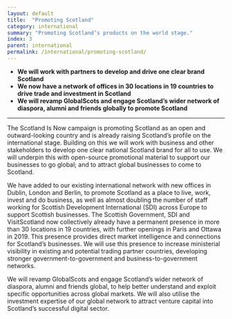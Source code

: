 ```yaml
---
layout: default
title:  "Promoting Scotland"
category: international
summary: "Promoting Scotland’s products on the world stage."
index: 3
parent: international
permalink: /international/promoting-scotland/
---
```


* **We will work with partners to develop and drive one clear brand Scotland**
* **We now have a network of offices in 30 locations in 19 countries to drive trade and investment in Scotland**
* **We will revamp GlobalScots and engage Scotland’s wider network of diaspora, alumni and friends globally to promote Scotland**

<hr>

The Scotland Is Now campaign is promoting Scotland as an open and outward-looking country and is already raising Scotland’s profile on the international stage. Building on this we will work with business and other stakeholders to develop one clear national Scotland brand for all to use. We will underpin this with open-source promotional material to support our businesses to go global; and to attract global businesses to come to Scotland. 

We have added to our existing international network with new offices in Dublin, London and Berlin, to promote Scotland as a place to live, work, invest and do business, as well as almost doubling the number of staff working for Scottish Development International (SDI) across Europe to support Scottish businesses. The Scottish Government, SDI and VisitScotland now collectively already have a permanent presence in more than 30 locations in 19 countries, with further openings in Paris and Ottawa in 2019. This presence provides direct market intelligence and connections for Scotland’s businesses. We will use this presence to increase ministerial visibility in existing and potential trading partner countries, developing stronger government-to-government and business-to-government networks.

We will revamp GlobalScots and engage Scotland’s wider network of diaspora, alumni and friends global, to help better understand and exploit specific opportunities across global markets. We will also utilise the investment expertise of our global network to attract venture capital into Scotland’s successful digital sector.

